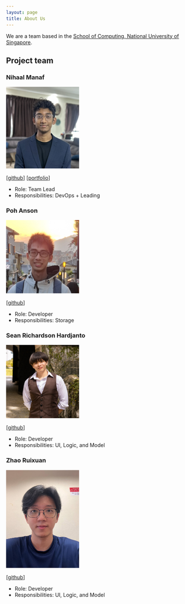 ```yaml
---
layout: page
title: About Us
---
```


We are a team based in the [School of Computing, National University of Singapore](https://www.comp.nus.edu.sg).

## Project team

### Nihaal Manaf

<img src="images/nihaalmanaf.png" width="200px">

[[github](http://github.com/nihaalmanaf)] [[portfolio](team/nihaalmanaf.md)]

- Role: Team Lead
- Responsibilities: DevOps + Leading

### Poh Anson

<img src="images/pohanson.png" width="200px">

[[github](http://github.com/pohanson)]

- Role: Developer
- Responsibilities: Storage

### Sean Richardson Hardjanto

<img src="images/seanrh34.png" width="200px">

[[github](http://github.com/seanrh34)]

- Role: Developer
- Responsibilities: UI, Logic, and Model

### Zhao Ruixuan

<img src="images/rotarykirby.png" width="200px">

[[github](http://github.com/rotarykirby)]

- Role: Developer
- Responsibilities: UI, Logic, and Model
